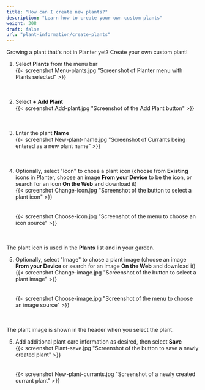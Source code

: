 ```yaml
---
title: "How can I create new plants?"
description: "Learn how to create your own custom plants"
weight: 308
draft: false
url: "plant-information/create-plants"
---
```


Growing a plant that's not in Planter yet?  Create your own custom plant!

1. Select **Plants** from the menu bar<br />
{{< screenshot Menu-plants.jpg "Screenshot of Planter menu with Plants selected" >}}<br /><br /><br />

2. Select **+ Add Plant**<br />
{{< screenshot Add-plant.jpg "Screenshot of the Add Plant button" >}}<br /><br /><br />

3. Enter the plant **Name**<br />
{{< screenshot New-plant-name.jpg "Screenshot of Currants being entered as a new plant name" >}}<br /><br /><br />

4. Optionally, select "Icon" to chose a plant icon (choose from **Existing** icons in Planter, choose an image  **From your Device** to be the icon, or search for an icon **On the Web** and download it)<br />
{{< screenshot Change-icon.jpg "Screenshot of the button to select a plant icon" >}}<br /><br /><br />
{{< screenshot Choose-icon.jpg "Screenshot of the menu to choose an icon source" >}}<br /><br /><br />

The plant icon is used in the **Plants** list and in your garden.

5. Optionally, select "Image" to chose a plant image (choose an image  **From your Device** or search for an image **On the Web** and download it)<br />
{{< screenshot Change-image.jpg "Screenshot of the button to select a plant image" >}}<br /><br /><br />
{{< screenshot Choose-image.jpg "Screenshot of the menu to choose an image source" >}}<br /><br /><br />

The plant image is shown in the header when you select the plant.

5. Add additional plant care information as desired, then select **Save**<br />
{{< screenshot Plant-save.jpg "Screenshot of the button to save a newly created plant" >}}<br /><br /><br />
{{< screenshot New-plant-currants.jpg "Screenshot of a newly created currant plant" >}}

